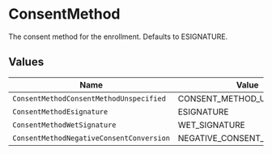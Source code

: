 # ConsentMethod

The consent method for the enrollment. Defaults to ESIGNATURE.


## Values

| Name                                     | Value                                    |
| ---------------------------------------- | ---------------------------------------- |
| `ConsentMethodConsentMethodUnspecified`  | CONSENT_METHOD_UNSPECIFIED               |
| `ConsentMethodEsignature`                | ESIGNATURE                               |
| `ConsentMethodWetSignature`              | WET_SIGNATURE                            |
| `ConsentMethodNegativeConsentConversion` | NEGATIVE_CONSENT_CONVERSION              |